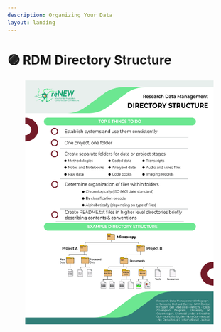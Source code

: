 ```yaml
---
description: Organizing Your Data
layout: landing
---
```


# 🟣 RDM Directory Structure

<div data-full-width="true"><figure><img src="../../.gitbook/assets/RDM_Checklist_Directory.jpg" alt=""><figcaption></figcaption></figure></div>
